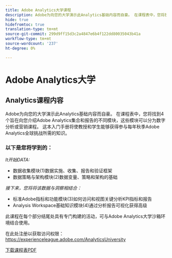 ```yaml
---
title: Adobe Analytics大学课程
description: Adobe为向您的大学演示此Analytics基础内容而自豪。 在课程表中，您将找到4个旨在向您介绍Adobe Analytics集合和报告的不同模块，这些模块可以分为数字分析或营销课程。 这本入门手册将使教授和学生能够获得参与每年秋季Adobe Analytics全球挑战所需的知识。
hide: true
hidefromtoc: true
translation-type: tm+mt
source-git-commit: 299d9ff15d3c2a4847e6b4f122dd80035043b41a
workflow-type: tm+mt
source-wordcount: '237'
ht-degree: 0%

---
```




# Adobe Analytics大学

## Analytics课程内容

Adobe为向您的大学演示此Analytics基础内容而自豪。 在课程表中，您将找到4个旨在向您介绍Adobe Analytics集合和报告的不同模块，这些模块可以分为数字分析或营销课程。 这本入门手册将使教授和学生能够获得参与每年秋季Adobe Analytics全球挑战所需的知识。

### 以下是您将学到的：

*It开始DATA:*

* 数据收集模块(1)数据实施、收集、报告和验证框架
* 数据策略与架构模块(2)数据变量、策略和架构的基础

*接下来，您将将该数据与洞察相结合：*

* 标准Adobe指标和功能模块(3)如何访问和视图关键分析KPI指标和报告
* Analysis Workspace基础知识模块(4)通过分析报告可视化获得高级

此课程在每个部分结尾处具有专门构建的活动，可与Adobe Analytics大学沙箱环境结合使用。

在此处注册以获取访问权限：https://experienceleague.adobe.com/AnalyticsUniversity


[下载课程表PDF](assets/Adobe-Analytics-Curriculum_2021.pdf)
